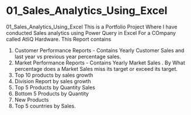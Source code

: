 # 01_Sales_Analytics_Using_Excel
01_Sales_Analytics_Using_Excel
This is a Portfolio Project Where I have conducted Sales analytics using Power Query in Excel For a COmpany called AtliQ Hardware.
This Report contains
1. Customer Performance Reports - Contains Yearly Customer Sales and last year vs previous year percentage sales.
2. Market Performance Reports - Contains Yearly Market Sales . By What percentage does a Market Sales miss its target or exceed its target.
3. Top 10 products by sales growth
4. Division Report by sales growth
5. Top 5 Products by Quantity Sales
6. Bottom 5 Products by Quantity
7. New Products
8. Top 5 countries by Sales.
